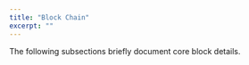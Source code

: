 ```yaml
---
title: "Block Chain"
excerpt: ""
---
```

The following subsections briefly document core block details.
